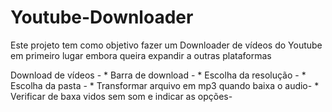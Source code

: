 # Youtube-Downloader
Este projeto tem como objetivo fazer um Downloader de vídeos do Youtube em primeiro lugar embora queira expandir a outras plataformas   

Download de vídeos - *
Barra de download  - *
Escolha da resolução - * 
Escolha da pasta - *
Transformar arquivo em mp3 quando baixa o audio- *
Verificar de baxa vidos sem som e indicar as opções-

